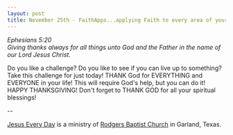 ```yaml
---
layout: post
title: November 25th - FaithApps...applying Faith to every area of your
---
```


_Ephesians 5:20  
Giving thanks always for all things unto God and the Father in the
name of our Lord Jesus Christ._

Do you like a challenge? Do you like to see if you can live up to
something? Take this challenge for just today! THANK God for
EVERYTHING and EVERYONE in your life! This will require God's help,
but you can do it! HAPPY THANKSGIVING! Don't forget to THANK GOD for
all your spiritual blessings!

 --

<a href=http://jesuseveryday.net>Jesus Every Day</a> is a ministry of <a href=http://rodgersbaptist.net>Rodgers Baptist Church</a> in Garland, Texas.
